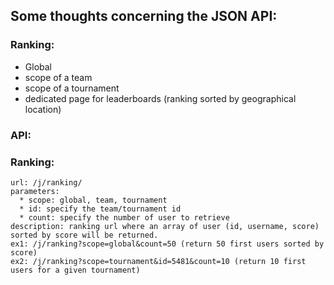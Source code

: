 ## Some thoughts concerning the JSON API:

### Ranking:

* Global
* scope of a team
* scope of a tournament
* dedicated page for leaderboards (ranking sorted by geographical location)

### API:

### Ranking: 
    url: /j/ranking/
    parameters:
      * scope: global, team, tournament
      * id: specify the team/tournament id
      * count: specify the number of user to retrieve
    description: ranking url where an array of user (id, username, score) sorted by score will be returned.
    ex1: /j/ranking?scope=global&count=50 (return 50 first users sorted by score)
    ex2: /j/ranking?scope=tournament&id=5481&count=10 (return 10 first users for a given tournament)
